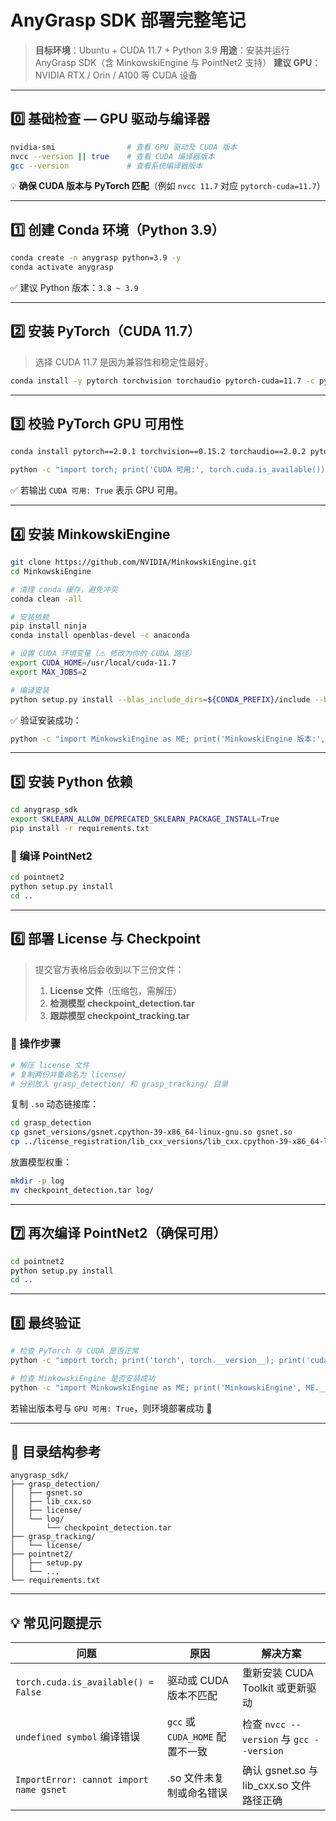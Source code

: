 #  AnyGrasp SDK 部署完整笔记

> **目标环境**：Ubuntu + CUDA 11.7 + Python 3.9
> **用途**：安装并运行 AnyGrasp SDK（含 MinkowskiEngine 与 PointNet2 支持）
> **建议 GPU**：NVIDIA RTX / Orin / A100 等 CUDA 设备

---

##  0️⃣ 基础检查 — GPU 驱动与编译器

```bash
nvidia-smi                # 查看 GPU 驱动及 CUDA 版本
nvcc --version || true    # 查看 CUDA 编译器版本
gcc --version             # 查看系统编译器版本
```

💡 **确保 CUDA 版本与 PyTorch 匹配**（例如 `nvcc 11.7` 对应 `pytorch-cuda=11.7`）

---

##  1️⃣ 创建 Conda 环境（Python 3.9）

```bash
conda create -n anygrasp python=3.9 -y
conda activate anygrasp
```

✅ 建议 Python 版本：`3.8 ~ 3.9`

---

##  2️⃣ 安装 PyTorch（CUDA 11.7）

> 选择 CUDA 11.7 是因为兼容性和稳定性最好。

```bash
conda install -y pytorch torchvision torchaudio pytorch-cuda=11.7 -c pytorch -c nvidia
```

---

##  3️⃣ 校验 PyTorch GPU 可用性

```bash
conda install pytorch==2.0.1 torchvision==0.15.2 torchaudio==2.0.2 pytorch-cuda=11.7 -c pytorch -c nvidia

python -c "import torch; print('CUDA 可用:', torch.cuda.is_available())"
```

✅ 若输出 `CUDA 可用: True` 表示 GPU 可用。

---

##  4️⃣ 安装 MinkowskiEngine

```bash
git clone https://github.com/NVIDIA/MinkowskiEngine.git
cd MinkowskiEngine

# 清理 conda 缓存，避免冲突
conda clean -all

# 安装依赖
pip install ninja
conda install openblas-devel -c anaconda

# 设置 CUDA 环境变量（⚠️ 修改为你的 CUDA 路径）
export CUDA_HOME=/usr/local/cuda-11.7
export MAX_JOBS=2

# 编译安装
python setup.py install --blas_include_dirs=${CONDA_PREFIX}/include --blas=openblas
```

✅ 验证安装成功：

```bash
python -c "import MinkowskiEngine as ME; print('MinkowskiEngine 版本:', ME.__version__)"
```

---

##  5️⃣ 安装 Python 依赖

```bash
cd anygrasp_sdk
export SKLEARN_ALLOW_DEPRECATED_SKLEARN_PACKAGE_INSTALL=True
pip install -r requirements.txt
```

### 🧠 编译 PointNet2

```bash
cd pointnet2
python setup.py install
cd ..
```

---

##  6️⃣ 部署 License 与 Checkpoint

> 提交官方表格后会收到以下三份文件：
>
> 1. **License 文件**（压缩包，需解压）
> 2. **检测模型 checkpoint_detection.tar**
> 3. **跟踪模型 checkpoint_tracking.tar**

### 📁 操作步骤

```bash
# 解压 license 文件
# 复制两份并重命名为 license/
# 分别放入 grasp_detection/ 和 grasp_tracking/ 目录
```

复制 `.so` 动态链接库：

```bash
cd grasp_detection
cp gsnet_versions/gsnet.cpython-39-x86_64-linux-gnu.so gsnet.so
cp ../license_registration/lib_cxx_versions/lib_cxx.cpython-39-x86_64-linux-gnu.so lib_cxx.so
```

放置模型权重：

```bash
mkdir -p log
mv checkpoint_detection.tar log/
```

---

##  7️⃣ 再次编译 PointNet2（确保可用）

```bash
cd pointnet2
python setup.py install
cd ..
```

---

##  8️⃣ 最终验证

```bash
# 检查 PyTorch 与 CUDA 是否正常
python -c "import torch; print('torch', torch.__version__); print('cuda', torch.version.cuda); print('GPU 可用:', torch.cuda.is_available())"

# 检查 MinkowskiEngine 是否安装成功
python -c "import MinkowskiEngine as ME; print('MinkowskiEngine', ME.__version__)"
```

若输出版本号与 `GPU 可用: True`，则环境部署成功 🎉

---

## 📂 目录结构参考

```plaintext
anygrasp_sdk/
├── grasp_detection/
│   ├── gsnet.so
│   ├── lib_cxx.so
│   ├── license/
│   └── log/
│       └── checkpoint_detection.tar
├── grasp_tracking/
│   └── license/
├── pointnet2/
│   ├── setup.py
│   └── ...
└── requirements.txt
```

---

## 💡 常见问题提示

| 问题                                      | 原因                        | 解决方案                                  |
| --------------------------------------- | ------------------------- | ------------------------------------- |
| `torch.cuda.is_available() = False`     | 驱动或 CUDA 版本不匹配            | 重新安装 CUDA Toolkit 或更新驱动               |
| `undefined symbol` 编译错误                 | `gcc` 或 `CUDA_HOME` 配置不一致 | 检查 `nvcc --version` 与 `gcc --version` |
| `ImportError: cannot import name gsnet` | .so 文件未复制或命名错误            | 确认 gsnet.so 与 lib_cxx.so 文件路径正确       |

